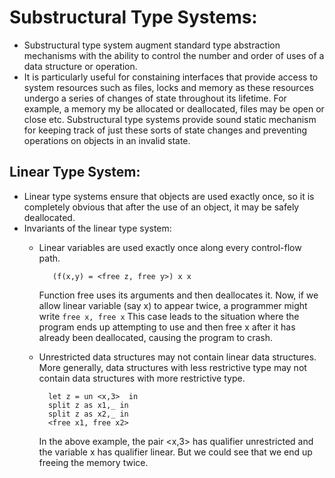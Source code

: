# Substructural Type Systems:
- Substructural type system augment standard type abstraction mechanisms with the ability to control the number and order of uses of a data structure or operation. 
- It is particularly useful for constaining interfaces that provide access to system resources such as files, locks and memory as these resources undergo a series of changes of state throughout its lifetime. For example, a memory my be allocated or deallocated, files may be open or close etc. Substructural type systems provide sound static mechanism for keeping track of just these sorts of state changes and preventing operations on objects in an invalid state.

## Linear Type System:
- Linear type systems ensure that objects are used exactly once, so it is completely obvious that after the use of an object, it may be safely deallocated. 
- Invariants of the linear type system:
    - Linear variables are used exactly once along every control-flow path. 

      ```
         (f(x,y) = <free z, free y>) x x
      ```
      Function free uses its arguments and then deallocates it. Now, if we allow linear variable (say x) to appear twice, a programmer might write 
      ```free x, free x``` This case leads to the situation where the program ends up attempting to use and then free x after it has already been deallocated, causing the program to crash.
    - Unrestricted data structures may not contain linear data structures. 
      More generally, data structures with less restrictive type may not contain data structures with more restrictive type.

      ```
        let z = un <x,3>  in 
        split z as x1,_ in 
        split z as x2,_ in 
        <free x1, free x2>
      ``` 
      In the above example, the pair <x,3> has qualifier unrestricted and the variable x has qualifier linear. But we could see that we end up freeing the memory twice. 
